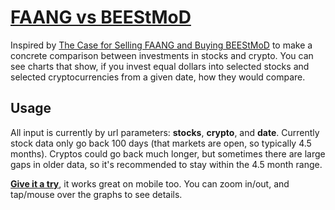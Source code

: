 [FAANG vs BEEStMoD](https://beestmod.glitch.me/?stocks=FB,AAPL,AMZN,NFLX,GOOG&crypto=BTC,BCH,ETH,EOS,XLM,XMR,DASH&date=2018-09-04)
===
Inspired by [The Case for Selling FAANG and Buying BEEStMoD](https://medium.com/@omid.malekan/its-time-to-start-selling-your-faang-stocks-and-investing-in-beestmod-9cc0eb8a48ef "Omid Malekan") to make a concrete comparison between investments in stocks and crypto.  You can see charts that show, if you invest equal dollars into selected stocks and selected cryptocurrencies from a given date, how they would compare.

Usage
---
All input is currently by url parameters: **stocks**, **crypto**, and **date**.  Currently stock data only go back 100 days (that markets are open, so typically 4.5 months).  Cryptos could go back much longer, but sometimes there are large gaps in older data, so it's recommended to stay within the 4.5 month range.

**[Give it a try](https://beestmod.glitch.me/?stocks=FB,AAPL,AMZN,NFLX,GOOG&crypto=BTC,BCH,ETH,EOS,XLM,XMR,DASH&date=2018-09-04)**, it works great on mobile too. You can zoom in/out, and tap/mouse over the graphs to see details.

